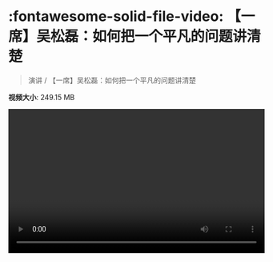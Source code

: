 # :fontawesome-solid-file-video: 【一席】吴松磊：如何把一个平凡的问题讲清楚

> 演讲 / 【一席】吴松磊：如何把一个平凡的问题讲清楚

**视频大小**: 249.15 MB

<video id="V-03b8cf7050b888b1800aff33380043bb" width="512" height="288" preload="none" playsinline webkit-playsinline></video>